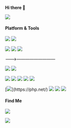 **Hi there 👋**

![](https://github-readme-stats.vercel.app/api?username=tamshen&show_icons=true&icon_color=0366d6&bg_color=ffffff&hide_title=true&hide=contribs&include_all_commits=true)


#### Platform & Tools
[![](https://img.shields.io/badge/Windows-10-2376bc?style=flat-square&logo=windows&logoColor=ffffff)](https://www.microsoft.com/windows/get-windows-10)
[![](https://img.shields.io/badge/macOS-Black_BigSur-2376bc?style=flat-square&logo=apple&logoColor=000000)](https://support.apple.com/macos)

[![](https://img.shields.io/badge/iPhone-8-f5010c?style=flat-square&logo=apple&logoColor=ffffff)](https://www.apple.com/)
[![](https://img.shields.io/badge/Android-Lenovo%20Z5%20Pro%20GT-f5010c?style=flat-square&logo=Android&logoColor=white)](https://activity.lenovo.com.cn/activity/moto/introduce/lenovoz5pro/html/gt/index.html)
[![](https://img.shields.io/badge/Android-X86%20MiPad2%20-f5010c?style=flat-square&logo=Android&logoColor=white)](https://www.mi.com/mipad2)

———>—————————

[![](https://img.shields.io/badge/IDE-Visual%20Studio%20Code-blue?style=flat-square&logo=visual-studio-code&logoColor=ffffff)](https://code.visualstudio.com/)
[![](https://img.shields.io/badge/-Git&Gui%20Sourcetree-f05032?style=flat-square&logo=git&logoColor=white)](https://git-scm.com/)

[![](https://img.shields.io/badge/-HTML5-E34F26?style=flat-square&logo=html5&logoColor=white)](https://html.spec.whatwg.org/)
[![](https://img.shields.io/badge/-Sass-cc6699?style=flat-square&logo=sass&logoColor=white)](https://sass-lang.com/)
[![](https://img.shields.io/badge/-CSS3-1572B6?style=flat-square&logo=css3&logoColor=white)](https://www.w3.org/Style/CSS/)
[![](https://img.shields.io/badge/-JavaScript-f7e018?style=flat-square&logo=javascript&logoColor=white)](https://www.ecma-international.org/)
[![](https://img.shields.io/badge/-NPM(low)-cb3837?style=flat-square&logo=npm&logoColor=white)](https://npmjs.com/)

[![](https://img.shields.io/badge/-Php(5.6+)-8892BF?style=flat-square&logo=Python&logoColor=white)](https://php.net/)
[![](https://img.shields.io/badge/-Python(low)-3776ab?style=flat-square&logo=Python&logoColor=white)](https://python.com/)
[![](https://img.shields.io/badge/-Node.js(low)-43853d?style=flat-square&logo=node.js&logoColor=ffffff)](https://nodejs.org/)
[![](https://img.shields.io/badge/-C%20Sharp(low)-4c7f16?style=flat-square&logo=C-Sharp&logoColor=ffffff)](https://nodejs.org/)








#### Find Me

[![](https://img.shields.io/badge/-Bilibili-00A1D6?style=flat-square&logo=bilibili&logoColor=white)](https://space.bilibili.com/37856001)



![](https://genshin-card.getloli.com/rand/204527426.png)


<!--
**Tamshen/Tamshen** is a ✨ _special_ ✨ repository because its `README.md` (this file) appears on your GitHub profile.
<p align="left"><img width='300px' src='https://tva1.sinaimg.cn/mw690/006bfoyggy1gc4dug6esyj30go09eaao.jpg'/></p>




**⬇️ Click on the message ⬇️**

[![](https://chat.getloli.com/room/@tamshen.github/svg?width=600&height=280&limit=20&theme=light&fontSize=13&title=tamshen@github:%20~)](https://chat.getloli.com/room/@tamshen.github?title=Tamshen%E7%9A%84Github%E7%95%99%E8%A8%80%E6%9D%BF)



Here are some ideas to get you started:

- 🔭 I’m currently working on ...
- 🌱 I’m currently learning ...
- 👯 I’m looking to collaborate on ...
- 🤔 I’m looking for help with ...
- 💬 Ask me about ...
- 📫 How to reach me: ...
- 😄 Pronouns: ...
- ⚡ Fun fact: ...
-->
